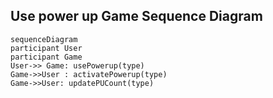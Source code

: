 ## Use power up Game Sequence Diagram

```mermaid
sequenceDiagram
participant User
participant Game
User->> Game: usePowerup(type)
Game->>User : activatePowerup(type)
Game->>User: updatePUCount(type)
```

